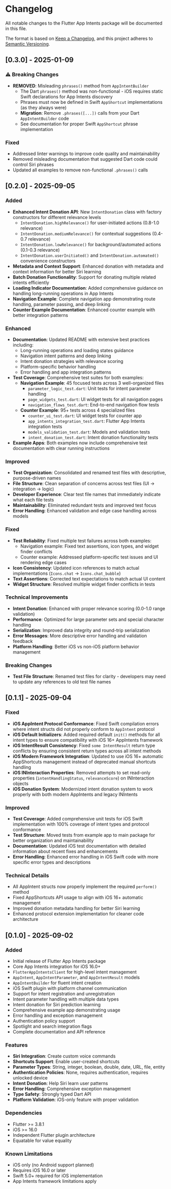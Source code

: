 # Changelog

All notable changes to the Flutter App Intents package will be documented in this file.

The format is based on [Keep a Changelog](https://keepachangelog.com/en/1.0.0/),
and this project adheres to [Semantic Versioning](https://semver.org/spec/v2.0.0.html).

## [0.3.0] - 2025-01-09

### ⚠️ Breaking Changes
- **REMOVED**: Misleading `phrases()` method from `AppIntentBuilder`
  - The Dart `phrases()` method was non-functional - iOS requires static Swift declarations for App Intents discovery
  - Phrases must now be defined in Swift `AppShortcut` implementations (as they always were)
  - **Migration**: Remove `.phrases([...])` calls from your Dart `AppIntentBuilder` code
  - See documentation for proper Swift `AppShortcut` phrase implementation

### Fixed
- Addressed linter warnings to improve code quality and maintainability
- Removed misleading documentation that suggested Dart code could control Siri phrases
- Updated all examples to remove non-functional `.phrases()` calls

## [0.2.0] - 2025-09-05

### Added
- **Enhanced Intent Donation API**: New `IntentDonation` class with factory constructors for different relevance levels
  - `IntentDonation.highRelevance()` for user-initiated actions (0.8-1.0 relevance)
  - `IntentDonation.mediumRelevance()` for contextual suggestions (0.4-0.7 relevance)  
  - `IntentDonation.lowRelevance()` for background/automated actions (0.1-0.3 relevance)
  - `IntentDonation.userInitiated()` and `IntentDonation.automated()` convenience constructors
- **Metadata and Context Support**: Enhanced donation with metadata and context information for better Siri learning
- **Batch Donation Functionality**: Support for donating multiple related intents efficiently
- **Loading Indicator Documentation**: Added comprehensive guidance on handling long-running operations in App Intents
- **Navigation Example**: Complete navigation app demonstrating route handling, parameter passing, and deep linking
- **Counter Example Documentation**: Enhanced counter example with better integration patterns

### Enhanced
- **Documentation**: Updated README with extensive best practices including:
  - Long-running operations and loading states guidance
  - Navigation intent patterns and deep linking
  - Intent donation strategies with relevance scoring
  - Platform-specific behavior handling
  - Error handling and app integration patterns
- **Test Coverage**: Comprehensive test suites for both examples:
  - **Navigation Example**: 45 focused tests across 3 well-organized files
    - `parameter_logic_test.dart`: Unit tests for intent parameter handling
    - `page_widgets_test.dart`: UI widget tests for all navigation pages  
    - `navigation_flows_test.dart`: End-to-end navigation flow tests
  - **Counter Example**: 95+ tests across 4 specialized files
    - `counter_ui_test.dart`: UI widget tests for counter app
    - `app_intents_integration_test.dart`: Flutter App Intents integration tests
    - `models_validation_test.dart`: Models and validation tests
    - `intent_donation_test.dart`: Intent donation functionality tests
- **Example Apps**: Both examples now include comprehensive test documentation with clear running instructions

### Improved  
- **Test Organization**: Consolidated and renamed test files with descriptive, purpose-driven names
- **File Structure**: Clean separation of concerns across test files (UI → integration → logic)
- **Developer Experience**: Clear test file names that immediately indicate what each file tests
- **Maintainability**: Eliminated redundant tests and improved test focus
- **Error Handling**: Enhanced validation and edge case handling across models

### Fixed
- **Test Reliability**: Fixed multiple test failures across both examples:
  - Navigation example: Fixed text assertions, icon types, and widget finder conflicts
  - Counter example: Addressed platform-specific test issues and UI rendering edge cases
- **Icon Consistency**: Updated icon references to match actual implementations (`Icons.chat` → `Icons.chat_bubble`)
- **Text Assertions**: Corrected text expectations to match actual UI content
- **Widget Structure**: Resolved multiple widget finder conflicts in tests

### Technical Improvements
- **Intent Donation**: Enhanced with proper relevance scoring (0.0-1.0 range validation)
- **Performance**: Optimized for large parameter sets and special character handling
- **Serialization**: Improved data integrity and round-trip serialization
- **Error Messages**: More descriptive error handling and validation feedback
- **Platform Handling**: Better iOS vs non-iOS platform behavior management

### Breaking Changes
- **Test File Structure**: Renamed test files for clarity - developers may need to update any references to old test file names

## [0.1.1] - 2025-09-04

### Fixed
- **iOS AppIntent Protocol Conformance**: Fixed Swift compilation errors where intent structs did not properly conform to `AppIntent` protocol
- **iOS Default Initializers**: Added required default `init()` methods for all intent types to ensure compatibility with iOS 16+ AppIntents framework
- **iOS IntentResult Consistency**: Fixed `some IntentResult` return type conflicts by ensuring consistent return types across all intent methods
- **iOS Modern Framework Integration**: Updated to use iOS 16+ automatic AppShortcuts management instead of deprecated manual shortcuts handling
- **iOS INInteraction Properties**: Removed attempts to set read-only properties (`intentHandlingStatus`, `relevanceScore`) on INInteraction objects
- **iOS Donation System**: Modernized intent donation system to work properly with both modern AppIntents and legacy INIntents

### Improved
- **Test Coverage**: Added comprehensive unit tests for iOS Swift implementation with 100% coverage of intent types and protocol conformance
- **Test Structure**: Moved tests from example app to main package for better organization and maintainability
- **Documentation**: Updated iOS test documentation with detailed information about recent fixes and enhancements
- **Error Handling**: Enhanced error handling in iOS Swift code with more specific error types and descriptions

### Technical Details
- All AppIntent structs now properly implement the required `perform()` method
- Fixed AppShortcuts API usage to align with iOS 16+ automatic management
- Improved donation metadata handling for better Siri learning
- Enhanced protocol extension implementation for cleaner code architecture

## [0.1.0] - 2025-09-02

### Added
- Initial release of Flutter App Intents package
- Core App Intents integration for iOS 16.0+
- `FlutterAppIntentsClient` for high-level intent management
- `AppIntent`, `AppIntentParameter`, and `AppIntentResult` models
- `AppIntentBuilder` for fluent intent creation
- iOS Swift plugin with platform channel communication
- Support for intent registration and unregistration
- Intent parameter handling with multiple data types
- Intent donation for Siri prediction learning
- Comprehensive example app demonstrating usage
- Error handling and exception management
- Authentication policy support
- Spotlight and search integration flags
- Complete documentation and API reference

### Features
- **Siri Integration**: Create custom voice commands
- **Shortcuts Support**: Enable user-created shortcuts
- **Parameter Types**: String, integer, boolean, double, date, URL, file, entity
- **Authentication Policies**: None, requires authentication, requires unlocked device
- **Intent Donation**: Help Siri learn user patterns
- **Error Handling**: Comprehensive exception management
- **Type Safety**: Strongly typed Dart API
- **Platform Validation**: iOS-only feature with proper validation

### Dependencies
- Flutter >= 3.8.1
- iOS >= 16.0
- Independent Flutter plugin architecture
- Equatable for value equality

### Known Limitations
- iOS only (no Android support planned)
- Requires iOS 16.0 or later
- Swift 5.0+ required for iOS implementation
- App Intents framework limitations apply